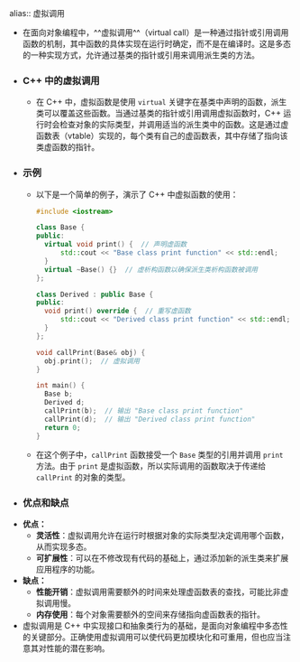 alias:: 虚拟调用

- 在面向对象编程中，^^虚拟调用^^（virtual call）是一种通过指针或引用调用函数的机制，其中函数的具体实现在运行时确定，而不是在编译时。这是多态的一种实现方式，允许通过基类的指针或引用来调用派生类的方法。
- ### C++ 中的虚拟调用
	- 在 C++ 中，虚拟函数是使用 `virtual` 关键字在基类中声明的函数，派生类可以覆盖这些函数。当通过基类的指针或引用调用虚拟函数时，C++ 运行时会检查对象的实际类型，并调用适当的派生类中的函数。这是通过虚函数表（vtable）实现的，每个类有自己的虚函数表，其中存储了指向该类虚函数的指针。
- ### 示例
	- 以下是一个简单的例子，演示了 C++ 中虚拟函数的使用：
	  ```cpp
	  #include <iostream>
	  
	  class Base {
	  public:
	    virtual void print() {  // 声明虚函数
	        std::cout << "Base class print function" << std::endl;
	    }
	    virtual ~Base() {}  // 虚析构函数以确保派生类析构函数被调用
	  };
	  
	  class Derived : public Base {
	  public:
	    void print() override {  // 重写虚函数
	        std::cout << "Derived class print function" << std::endl;
	    }
	  };
	  
	  void callPrint(Base& obj) {
	    obj.print();  // 虚拟调用
	  }
	  
	  int main() {
	    Base b;
	    Derived d;
	    callPrint(b);  // 输出 "Base class print function"
	    callPrint(d);  // 输出 "Derived class print function"
	    return 0;
	  }
	  ```
	- 在这个例子中，`callPrint` 函数接受一个 `Base` 类型的引用并调用 `print` 方法。由于 `print` 是虚拟函数，所以实际调用的函数取决于传递给 `callPrint` 的对象的类型。
- ### 优点和缺点
- **优点：**
	- **灵活性**：虚拟调用允许在运行时根据对象的实际类型决定调用哪个函数，从而实现多态。
	- **可扩展性**：可以在不修改现有代码的基础上，通过添加新的派生类来扩展应用程序的功能。
- **缺点：**
	- **性能开销**：虚拟调用需要额外的时间来处理虚函数表的查找，可能比非虚拟调用慢。
	- **内存使用**：每个对象需要额外的空间来存储指向虚函数表的指针。
- 虚拟调用是 C++ 中实现接口和抽象类行为的基础，是面向对象编程中多态性的关键部分。正确使用虚拟调用可以使代码更加模块化和可重用，但也应当注意其对性能的潜在影响。
  <!--Converted by ToLogseq-->
